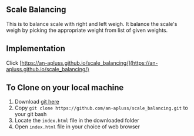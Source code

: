 ## Scale Balancing
This is to balance scale with right and left weigh. It balance the scale's weigh by picking the appropriate weight from list of given weights. 

## Implementation
Click [https://an-apluss.github.io/scale_balancing/](https://an-apluss.github.io/scale_balancing/)


## To Clone on your local machine
1. Download [git here](https://git-scm.com/)
2. Copy `git clone https://github.com/an-apluss/scale_balancing.git` to your git bash 
3. Locate the `index.html` file in the downloaded folder
4. Open `index.html` file in your choice of web browser
